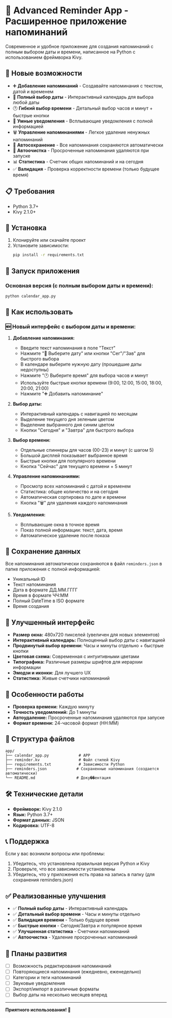 # 📝 Advanced Reminder App - Расширенное приложение напоминаний

Современное и удобное приложение для создания напоминаний с полным выбором даты и времени, написанное на Python с использованием фреймворка Kivy.

## 🚀 Новые возможности

- ➕ **Добавление напоминаний** - Создавайте напоминания с текстом, датой и временем
- 📅 **Полный выбор даты** - Интерактивный календарь для выбора любой даты
- 🕐 **Гибкий выбор времени** - Детальный выбор часов и минут + быстрые кнопки
- 🔔 **Умные уведомления** - Всплывающие уведомления с полной информацией
- 🗑️ **Управление напоминаниями** - Легкое удаление ненужных напоминаний  
- 💾 **Автосохранение** - Все напоминания сохраняются автоматически
- 🧹 **Автоочистка** - Просроченные напоминания удаляются при запуске
- 📊 **Статистика** - Счетчик общих напоминаний и на сегодня
- ✅ **Валидация** - Проверка корректности времени (только будущее время)

## 📋 Требования

- Python 3.7+
- Kivy 2.1.0+

## 🔧 Установка

1. Клонируйте или скачайте проект
2. Установите зависимости:
   ```bash
   pip install -r requirements.txt
   ```

## 🎯 Запуск приложения

### Основная версия (с полным выбором даты и времени):
```bash
python calendar_app.py
```


## 📱 Как использовать

### 🆕 Новый интерфейс с выбором даты и времени:

1. **Добавление напоминания:**
   - Введите текст напоминания в поле "Текст"
   - Нажмите "📅 Выберите дату" или кнопки "Сег"/"Зав" для быстрого выбора
   - В календаре выберите нужную дату (прошедшие даты недоступны)
   - Нажмите "🕐 Выберите время" для выбора часов и минут
   - Используйте быстрые кнопки времени (9:00, 12:00, 15:00, 18:00, 20:00, 21:00)
   - Нажмите "➕ Добавить напоминание"

2. **Выбор даты:**
   - Интерактивный календарь с навигацией по месяцам
   - Выделение текущего дня зеленым цветом
   - Выделение выбранного дня синим цветом
   - Кнопки "Сегодня" и "Завтра" для быстрого выбора

3. **Выбор времени:**
   - Отдельные спиннеры для часов (00-23) и минут (с шагом 5)
   - Большой дисплей показывает выбранное время
   - Быстрые кнопки для популярного времени
   - Кнопка "Сейчас" для текущего времени + 5 минут

4. **Управление напоминаниями:**
   - Просмотр всех напоминаний с датой и временем
   - Статистика: общее количество и на сегодня
   - Автоматическая сортировка по дате и времени
   - Кнопка "🗑️" для удаления каждого напоминания

5. **Уведомления:**
   - Всплывающие окна в точное время
   - Показ полной информации: текст, дата, время
   - Автоматическое удаление после показа

## 💾 Сохранение данных

Все напоминания автоматически сохраняются в файл `reminders.json` в папке приложения с полной информацией:
- Уникальный ID
- Текст напоминания  
- Дата в формате ДД.ММ.ГГГГ
- Время в формате ЧЧ:ММ
- Полный DateTime в ISO формате
- Время создания

## 🎨 Улучшенный интерфейс

- **Размер окна:** 480x720 пикселей (увеличен для новых элементов)
- **Интерактивный календарь:** Полноценный выбор даты с навигацией
- **Продвинутый выбор времени:** Часы и минуты отдельно + быстрые кнопки
- **Цветовая схема:** Современная с интуитивными цветами
- **Типографика:** Различные размеры шрифтов для иерархии информации
- **Эмодзи и иконки:** Для лучшего UX
- **Статистика:** Живые счетчики напоминаний

## 🔄 Особенности работы

- **Проверка времени:** Каждую минуту
- **Точность уведомлений:** До 1 минуты
- **Автоудаление:** Просроченные напоминания удаляются при запуске
- **Формат времени:** 24-часовой формат (HH:MM)

## 📁 Структура файлов

```
app/
├── calendar_app.py             # APP
├── reminder.kv                 # Файл стилей Kivy
├── requirements.txt            # Зависимости Python
├── reminders.json             # Сохраненные напоминания (создается автоматически)
└── README.md                  # Доку��ентация
```

## 🛠️ Технические детали

- **Фреймворк:** Kivy 2.1.0
- **Язык:** Python 3.7+
- **Формат данных:** JSON
- **Кодировка:** UTF-8

## 📞 Поддержка

Если у вас возникли вопросы или проблемы:
1. Убедитесь, что установлена правильная версия Python и Kivy
2. Проверьте, что все зависимости установлены
3. Убедитесь, что у приложения есть права на запись в папку (для сохранения reminders.json)

## ✅ Реализованные улучшения

- ✅ **Полный выбор даты** - Интерактивный календарь
- ✅ **Детальный выбор времени** - Часы и минуты отдельно
- ✅ **Валидация времени** - Только будущее время
- ✅ **Быстрые кнопки** - Сегодня/Завтра и популярное время
- ✅ **Улучшенная статистика** - Счетчики напоминаний
- ✅ **Автоочистка** - Удаление просроченных напоминаний

## 🎯 Планы развития

- [ ] Возможность редактирования напоминаний
- [ ] Повторяющиеся напоминания (ежедневно, еженедельно)
- [ ] Категории и теги напоминаний
- [ ] Звуковые уведомления
- [ ] Экспорт/импорт в различные форматы
- [ ] Выбор даты на несколько месяцев вперед

---

**Приятного использования! 🎉**